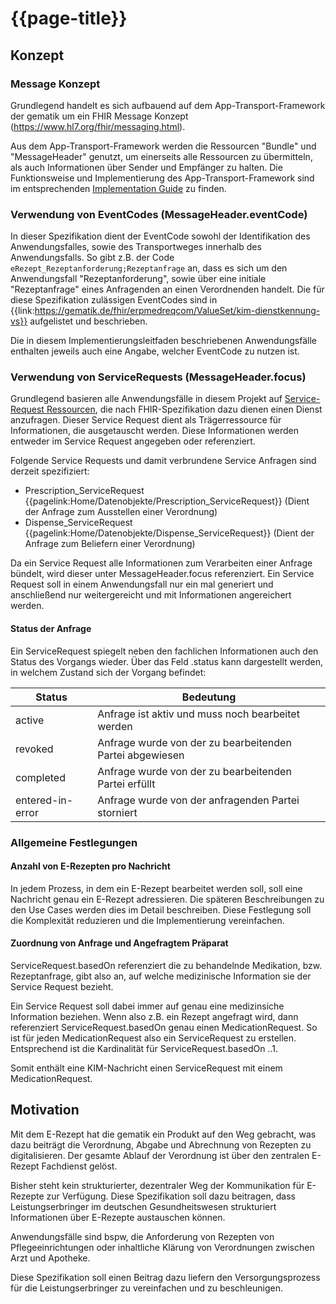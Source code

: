 # {{page-title}}

## Konzept

### Message Konzept

Grundlegend handelt es sich aufbauend auf dem App-Transport-Framework der gematik um ein FHIR Message Konzept (https://www.hl7.org/fhir/messaging.html).

Aus dem App-Transport-Framework werden die Ressourcen "Bundle" und "MessageHeader" genutzt, um einerseits alle Ressourcen zu übermitteln, als auch Informationen über Sender und Empfänger zu halten. Die Funktionsweise und Implementierung des App-Transport-Framework sind im entsprechenden [Implementation Guide](https://simplifier.net/app-transport-framework/~guides) zu finden.

### Verwendung von EventCodes (MessageHeader.eventCode)

In dieser Spezifikation dient der EventCode sowohl der Identifikation des Anwendungsfalles, sowie des Transportweges innerhalb des Anwendungsfalls. So gibt z.B. der Code `eRezept_Rezeptanforderung;Rezeptanfrage` an, dass es sich um den Anwendungsfall "Rezeptanforderung", sowie über eine initiale "Rezeptanfrage" eines Anfragenden an einen Verordnenden handelt.
Die für diese Spezifikation zulässigen EventCodes sind in {{link:https://gematik.de/fhir/erpmedreqcom/ValueSet/kim-dienstkennung-vs}} aufgelistet und beschrieben.

Die in diesem Implementierungsleitfaden beschriebenen Anwendungsfälle enthalten jeweils auch eine Angabe, welcher EventCode zu nutzen ist.

### Verwendung von ServiceRequests (MessageHeader.focus)

Grundlegend basieren alle Anwendungsfälle in diesem Projekt auf [Service-Request Ressourcen](http://hl7.org/fhir/R4/servicerequest.html), die nach FHIR-Spezifikation dazu dienen einen Dienst anzufragen. Dieser Service Request dient als Trägerressource für Informationen, die ausgetauscht werden. Diese Informationen werden entweder im Service Request angegeben oder referenziert.

Folgende Service Requests und damit verbrundene Service Anfragen sind derzeit spezifiziert:

* Prescription_ServiceRequest {{pagelink:Home/Datenobjekte/Prescription_ServiceRequest}} (Dient der Anfrage zum Ausstellen einer Verordnung)
* Dispense_ServiceRequest {{pagelink:Home/Datenobjekte/Dispense_ServiceRequest}} (Dient der Anfrage zum Beliefern einer Verordnung)

Da ein Service Request alle Informationen zum Verarbeiten einer Anfrage bündelt, wird dieser unter MessageHeader.focus referenziert.
Ein Service Request soll in einem Anwendungsfall nur ein mal generiert und anschließend nur weitergereicht und mit Informationen angereichert werden.

#### Status der Anfrage

Ein ServiceRequest spiegelt neben den fachlichen Informationen auch den Status des Vorgangs wieder. Über das Feld .status kann dargestellt werden, in welchem Zustand sich der Vorgang befindet:

|Status|Bedeutung|
|---|---|
|active|Anfrage ist aktiv und muss noch bearbeitet werden|
|revoked|Anfrage wurde von der zu bearbeitenden Partei abgewiesen|
|completed|Anfrage wurde von der zu bearbeitenden Partei erfüllt|
|entered-in-error|Anfrage wurde von der anfragenden Partei storniert|

### Allgemeine Festlegungen

#### Anzahl von E-Rezepten pro Nachricht

In jedem Prozess, in dem ein E-Rezept bearbeitet werden soll, soll eine Nachricht genau ein E-Rezept adressieren. Die späteren Beschreibungen zu den Use Cases werden dies im Detail beschreiben. Diese Festlegung soll die Komplexität reduzieren und die Implementierung vereinfachen.

#### Zuordnung von Anfrage und Angefragtem Präparat

ServiceRequest.basedOn referenziert die zu behandelnde Medikation, bzw. Rezeptanfrage, gibt also an, auf welche medizinische Information sie der Service Request bezieht.

Ein Service Request soll dabei immer auf genau eine medizinsiche Information beziehen. Wenn also z.B. ein Rezept angefragt wird, dann referenziert ServiceRequest.basedOn genau einen MedicationRequest. So ist für jeden MedicationRequest also ein ServiceRequest zu erstellen. Entsprechend ist die Kardinalität für ServiceRequest.basedOn ..1.

Somit enthält eine KIM-Nachricht einen ServiceRequest mit einem MedicationRequest.

## Motivation

Mit dem E-Rezept hat die gematik ein Produkt auf den Weg gebracht, was dazu beiträgt die Verordnung, Abgabe und Abrechnung von Rezepten zu digitalisieren. Der gesamte Ablauf der Verordnung ist über den zentralen E-Rezept Fachdienst gelöst.

Bisher steht kein strukturierter, dezentraler Weg der Kommunikation für E-Rezepte zur Verfügung. Diese Spezifikation soll dazu beitragen, dass Leistungserbringer im deutschen Gesundheitswesen strukturiert Informationen über E-Rezepte austauschen können.

Anwendungsfälle sind bspw, die Anforderung von Rezepten von Pflegeeinrichtungen oder inhaltliche Klärung von Verordnungen zwischen Arzt und Apotheke.

Diese Spezifikation soll einen Beitrag dazu liefern den Versorgungsprozess für die Leistungserbringer zu vereinfachen und zu beschleunigen.

